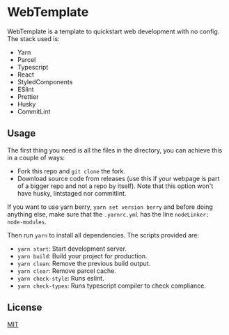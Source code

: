 # WebTemplate

WebTemplate is a template to quickstart web development with no config. The stack used is:
- Yarn
- Parcel
- Typescript
- React
- StyledComponents
- ESlint
- Prettier
- Husky
- CommitLint

## Usage

The first thing you need is all the files in the directory, you can achieve this in a couple of ways:
- Fork this repo and ```git clone``` the fork.
- Download source code from releases (use this if your webpage is part of a bigger repo and not a repo by itself). Note that this option won't have husky, lintstaged nor commitlint.

If you want to use yarn berry, ```yarn set version berry``` and before doing anything else, make sure that the ```.yarnrc.yml``` has the line ```nodeLinker: node-modules```.

Then run ```yarn``` to install all dependencies. The scripts provided are:
- ```yarn start```: Start development server.
- ```yarn build```: Build your project for production.
- ```yarn clean```: Remove the previous build output.
- ```yarn clear```: Remove parcel cache.
- ```yarn check-style```: Runs eslint.
- ```yarn check-types```: Runs typescript compiler to check compliance.

## License
[MIT](https://choosealicense.com/licenses/mit/)
